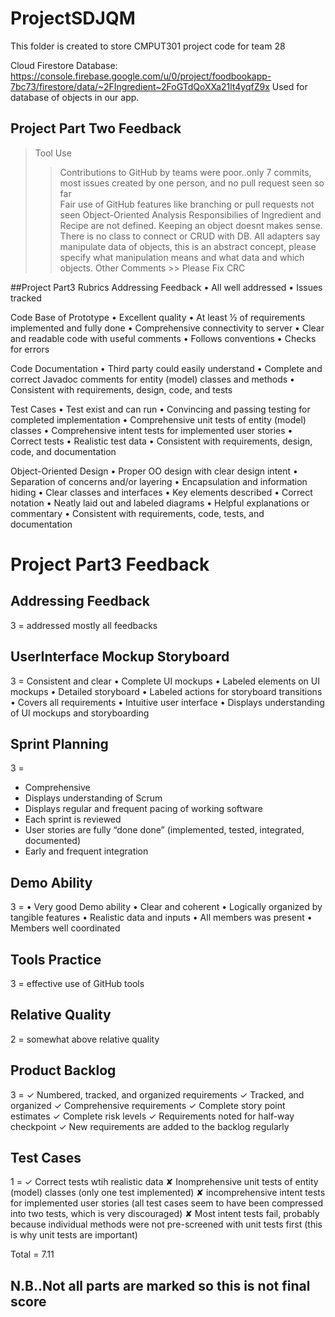 # ProjectSDJQM
This folder is created to store CMPUT301 project code for team 28

Cloud Firestore Database:
https://console.firebase.google.com/u/0/project/foodbookapp-7bc73/firestore/data/~2FIngredient~2FoGTdQoXXa21lt4yqfZ9x
Used for database of objects in our app.

## Project Part Two Feedback

> Tool Use
 >> Contributions to GitHub by teams were poor..only 7 commits, most issues created by one person, and no pull request seen so far                                                                                           
 >> Fair use of GitHub features like branching or pull requests not seen
> Object-Oriented Analysis
 >> Responsibilies of Ingredient and Recipe are not defined. Keeping an object doesnt makes sense. There is no class to connect or CRUD with DB. 
 >> All adapters say manipulate data of objects, this is an abstract concept, please specify what manipulation means and what data and which objects.
> Other Comments
    >> Please Fix CRC



##Project Part3 Rubrics
Addressing Feedback
•    All well addressed
•    Issues tracked

Code Base of Prototype
•    Excellent quality
•    At least ½ of requirements implemented and fully done
•    Comprehensive connectivity to server
•    Clear and readable code with useful comments
•    Follows conventions
•    Checks for errors

Code Documentation
•    Third party could easily understand
•    Complete and correct Javadoc comments for entity (model) classes and methods
•    Consistent with requirements, design, code, and tests

Test Cases
•    Test exist and can run
•    Convincing and passing testing for completed implementation
•    Comprehensive unit tests of entity (model) classes
•    Comprehensive intent tests for implemented user stories
•    Correct tests
•    Realistic test data
•    Consistent with requirements, design, code, and documentation

Object-Oriented Design
•    Proper OO design with clear design intent
•    Separation of concerns and/or layering
•    Encapsulation and information hiding
•    Clear classes and interfaces
•    Key elements described
•    Correct notation
•    Neatly laid out and labeled diagrams
•    Helpful explanations or commentary
•    Consistent with requirements, code, tests, and documentation

# Project Part3 Feedback

## Addressing Feedback
3 = 
addressed mostly all feedbacks

## UserInterface Mockup Storyboard
3 = 
Consistent and clear
• Complete UI mockups
• Labeled elements on UI mockups
• Detailed storyboard
• Labeled actions for storyboard transitions
• Covers all requirements
• Intuitive user interface
• Displays understanding of UI mockups and storyboarding

## Sprint Planning

3 = 
- Comprehensive
- Displays understanding of Scrum
- Displays regular and frequent pacing of working software
- Each sprint is reviewed
- User stories are fully “done done” (implemented, tested, integrated, documented)
- Early and frequent integration   

## Demo Ability

3 = 
• Very good Demo ability
• Clear and coherent
• Logically organized by tangible features
• Realistic data and inputs
• All members was present
• Members well coordinated

## Tools Practice
3 = effective use of GitHub tools

## Relative Quality
2 = somewhat above relative quality

## Product Backlog
3 = 
✓ Numbered, tracked, and organized requirements
✓ Tracked, and organized
✓ Comprehensive requirements
✓ Complete story point estimates
✓ Complete risk levels
✓ Requirements noted for half-way checkpoint
✓ New requirements are added to the backlog regularly

## Test Cases

1 = 
✓ Correct tests wtih realistic data
✘ Inomprehensive unit tests of entity (model) classes (only one test implemented)
✘ incomprehensive intent tests for implemented user stories (all test cases seem to have been compressed into two tests, which is very discouraged)
✘ Most intent tests fail, probably because individual methods were not pre-screened with unit tests first (this is why unit tests are important)

Total = 7.11

## N.B..Not all parts are marked so this is not final score

